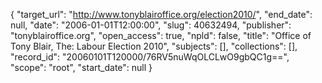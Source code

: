 {
  "target_url": "http://www.tonyblairoffice.org/election2010/", 
  "end_date": null, 
  "date": "2006-01-01T12:00:00", 
  "slug": 40632494, 
  "publisher": "tonyblairoffice.org", 
  "open_access": true, 
  "npld": false, 
  "title": "Office of Tony Blair, The: Labour Election 2010", 
  "subjects": [], 
  "collections": [], 
  "record_id": "20060101T120000/76RV5nuWqOLCLwO9gbQC1g==", 
  "scope": "root", 
  "start_date": null
}

